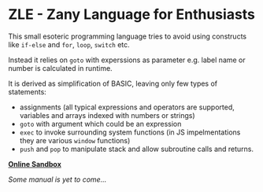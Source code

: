 # ZLE - Zany Language for Enthusiasts

This small esoteric programming language tries to avoid using constructs like `if-else` and `for`, `loop`, `switch` etc.

Instead it relies on `goto` with experssions as parameter e.g. label name or number is calculated in runtime.

It is derived as simplification of BASIC, leaving only few types of statements:

- assignments (all typical expressions and operators are supported, variables and arrays indexed with numbers or strings)
- `goto` with argument which could be an expression
- `exec` to invoke surrounding system functions (in JS impelmentations they are various `window` functions)
- `push` and `pop` to manipulate stack and allow subroutine calls and returns.

**[Online Sandbox](https://rodiongork.github.io/zle)**

_Some manual is yet to come..._